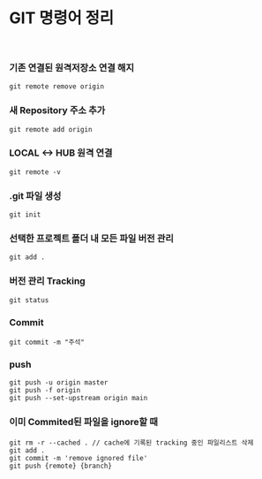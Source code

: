 # GIT 명령어 정리

<br>

### 기존 연결된 원격저장소 연결 해지

```
git remote remove origin
```

### 새 Repository 주소 추가

```
git remote add origin
```

### LOCAL <-> HUB 원격 연결

```
git remote -v
```

### .git 파일 생성

```
git init
```

### 선택한 프로젝트 폴더 내 모든 파일 버전 관리

```
git add .
```

### 버전 관리 Tracking

```
git status
```

### Commit

```
git commit -m "주석"
```

### push

```
git push -u origin master
git push -f origin
git push --set-upstream origin main
```

### 이미 Commited된 파일을 ignore할 때

```
git rm -r --cached . // cache에 기록된 tracking 중인 파일리스트 삭제
git add .
git commit -m 'remove ignored file'
git push {remote} {branch}
```